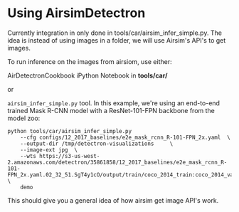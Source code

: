 # Using AirsimDetectron

Currently integration in only done in tools/car/airsim_infer_simple.py. The idea is instead of using images in 
a folder, we will use Airsim's API's to get images.



To run inference on the images from airsiom, use  either:


AirDetectronCookbook iPython Notebook in **tools/car/**



or 

`airsim_infer_simple.py` tool. In this example, we're using an end-to-end trained Mask R-CNN model with a ResNet-101-FPN backbone from the model zoo:


```
python tools/car/airsim_infer_simple.py     
    --cfg configs/12_2017_baselines/e2e_mask_rcnn_R-101-FPN_2x.yaml  \   
    --output-dir /tmp/detectron-visualizations     \
    --image-ext jpg  \   
    --wts https://s3-us-west-2.amazonaws.com/detectron/35861858/12_2017_baselines/e2e_mask_rcnn_R-101-FPN_2x.yaml.02_32_51.SgT4y1cO/output/train/coco_2014_train:coco_2014_valminusminival/generalized_rcnn/model_final.pkl \
    demo

```

This should give you a general idea of how airsim get image API's work.


